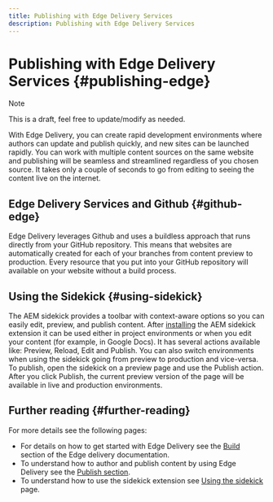 ```yaml
---
title: Publishing with Edge Delivery Services
description: Publishing with Edge Delivery Services
---
```


# Publishing with Edge Delivery Services {#publishing-edge}

>[!NOTE]
>
>This is a draft, feel free to update/modify as needed.

With Edge Delivery, you can create rapid development environments where authors can update and publish quickly, and new sites can be launched rapidly. You can work with multiple content sources on the same website and publishing will be seamless and streamlined regardless of you chosen source. It takes only a couple of seconds to go from editing to seeing the content live on the internet.

## Edge Delivery Services and Github {#github-edge}

Edge Delivery leverages Github and uses a buildless approach that runs directly from your GitHub repository. This means that websites are automatically created for each of your branches from content preview to production. Every resource that you put into your GitHub repository will available on your website without a build process.

## Using the Sidekick {#using-sidekick}

​​The AEM sidekick provides a toolbar with context-aware options so you can easily edit, preview, and publish content. After [installing](https://www.hlx.live/docs/sidekick-extension) the AEM sidekick extension it can be used either in project environments or when you edit your content (for example, in Google Docs). It has several actions available like: Preview, Reload, Edit and Publish. You can also switch environments when using the sidekick going from preview to production and vice-versa. To publish, open the sidekick on a preview page and use the Publish action. After you click Publish, the current preview version of the page will be available in live and production environments.

## Further reading {#further-reading}

For more details see the following pages:

* For details on how to get started with Edge Delivery see the [Build](https://www.hlx.live/docs/#build) section of the Edge delivery documentation.
* To understand how to author and publish content by using Edge Delivery see the [Publish section](https://www.hlx.live/docs/authoring).
* To understand how to use the sidekick extension see [Using the sidekick](https://www.hlx.live/docs/sidekick) page.
